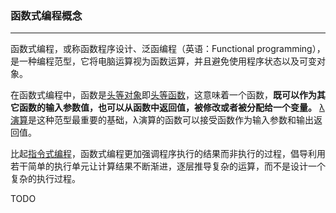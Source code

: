 ### 函数式编程概念
----
函数式编程，或称函数程序设计、泛函编程（英语：Functional programming），是一种编程范型，它将电脑运算视为函数运算，并且避免使用程序状态以及可变对象。

在函数式编程中，函数是[头等对象](https://zh.wikipedia.org/wiki/%E5%A4%B4%E7%AD%89%E5%AF%B9%E8%B1%A1 "头等对象")即[头等函数](https://zh.wikipedia.org/wiki/%E5%A4%B4%E7%AD%89%E5%87%BD%E6%95%B0 "头等函数")，这意味着一个函数，**既可以作为其它函数的输入参数值，也可以从函数中返回值，被修改或者被分配给一个变量。** [λ演算](https://zh.wikipedia.org/wiki/%CE%9B%E6%BC%94%E7%AE%97 "Λ演算")是这种范型最重要的基础，λ演算的函数可以接受函数作为输入参数和输出返回值。

比起[指令式编程](https://zh.wikipedia.org/wiki/%E6%8C%87%E4%BB%A4%E5%BC%8F%E7%B7%A8%E7%A8%8B "指令式编程")，函数式编程更加强调程序执行的结果而非执行的过程，倡导利用若干简单的执行单元让计算结果不断渐进，逐层推导复杂的运算，而不是设计一个复杂的执行过程。

TODO